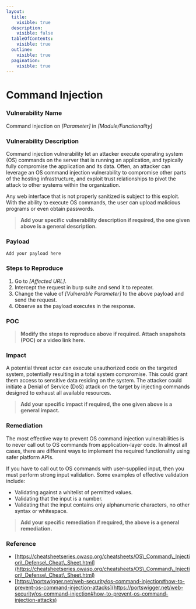 ```yaml
---
layout:
  title:
    visible: true
  description:
    visible: false
  tableOfContents:
    visible: true
  outline:
    visible: true
  pagination:
    visible: true
---
```


# **Command Injection**

### **Vulnerability Name**

Command injection on _\[Parameter]_ in _\[Module/Functionality]_

### **Vulnerability Description**

Command injection vulnerability let an attacker execute operating system (OS) commands on the server that is running an application, and typically fully compromise the application and its data. Often, an attacker can leverage an OS command injection vulnerability to compromise other parts of the hosting infrastructure, and exploit trust relationships to pivot the attack to other systems within the organization.

Any web interface that is not properly sanitized is subject to this exploit. With the ability to execute OS commands, the user can upload malicious programs or even obtain passwords.

> **Add your specific vulnerability description if required, the one given above is a general description.**

### **Payload**

```
Add your payload here
```

### **Steps to Reproduce**

1. Go to _\[Affected URL]_.
2. Intercept the request in burp suite and send it to repeater.
3. Change the value of _\[Vulnerable Parameter]_ to the above payload and send the request.
4. Observe as the payload executes in the response.

### **POC**

> **Modify the steps to reproduce above if required. Attach snapshots (POC) or a video link here.**

### **Impact**

A potential threat actor can execute unauthorized code on the targeted system, potentially resulting in a total system compromise. This could grant them access to sensitive data residing on the system. The attacker could initiate a Denial of Service (DoS) attack on the target by injecting commands designed to exhaust all available resources.

> **Add your specific impact if required, the one given above is a general impact.**

### **Remediation**

The most effective way to prevent OS command injection vulnerabilities is to never call out to OS commands from application-layer code. In almost all cases, there are different ways to implement the required functionality using safer platform APIs.

If you have to call out to OS commands with user-supplied input, then you must perform strong input validation. Some examples of effective validation include:

* Validating against a whitelist of permitted values.
* Validating that the input is a number.
* Validating that the input contains only alphanumeric characters, no other syntax or whitespace.

> **Add your specific remediation if required, the above is a general remediation.**

### **Reference**

* [https://cheatsheetseries.owasp.org/cheatsheets/OS\_Command\_Injection\_Defense\_Cheat\_Sheet.html](https://cheatsheetseries.owasp.org/cheatsheets/OS\_Command\_Injection\_Defense\_Cheat\_Sheet.html)
* [https://portswigger.net/web-security/os-command-injection#how-to-prevent-os-command-injection-attacks](https://portswigger.net/web-security/os-command-injection#how-to-prevent-os-command-injection-attacks)
